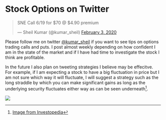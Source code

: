 # Stock Options on Twitter

<blockquote class="twitter-tweet" data-theme="light"><p lang="en" dir="ltr">SNE Call 6/19 for $70 @ $4.90 premium</p>&mdash; Sheil Kumar (@kumar_sheil) <a href="https://twitter.com/kumar_sheil/status/1224371638298386432?ref_src=twsrc%5Etfw">February 3, 2020</a></blockquote> <script async src="https://platform.twitter.com/widgets.js" charset="utf-8"></script>

<!--more-->

Please follow me on twitter [@kumar_sheil](https://twitter.com/kumar_sheil) if you want to see tips on options trading calls and puts. I post almost weekly depending on how confident I am in the state of the market and if I have had time to investigate the stock I think are profitable. 

  
In the future I also plan on tweeting strategies I believe may be effecitve. For example, if I am expecting a stock to have a big fluctuation in price but I am not sure which way it will fluctuate, I will suggest a strategy such as the long straddle by which you can make significant gains as long as the underlying security fluctuates either way as can be seen underneath[^1].

![](https://www.investopedia.com/thmb/mMZHDBsR3SpC_cfLIdhDc40p2_I=/6251x0/filters:no_upscale():max_bytes(150000):strip_icc():format(webp)/understandingstraddles22-19b55dd41aee458287dda61e4929428a.png) 

[^1]: [Image from Investopedia](https://www.investopedia.com/terms/l/longstraddle.asp)
